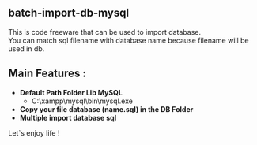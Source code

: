 ## batch-import-db-mysql
This is code freeware that can be used to import database.<br>
You can match sql filename with database name because filename will be used in db.

## Main Features :
- **Default Path Folder Lib MySQL**
  - C:\xampp\mysql\bin\mysql.exe
- **Copy your file database (name.sql) in the DB Folder**
- **Multiple import database sql**


Let`s enjoy life !